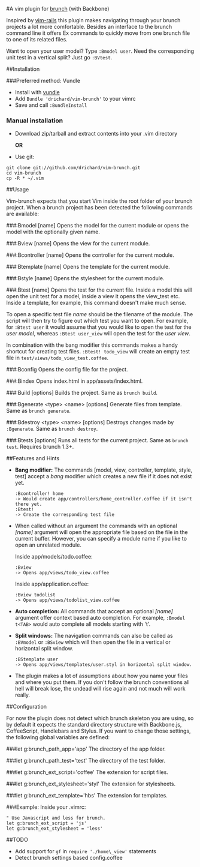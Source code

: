 #A vim plugin for [brunch](http://brunch.io/) (with Backbone)

Inspired by [vim-rails](https://github.com/tpope/vim-rails) this plugin makes navigating through your brunch projects a lot more comfortable. Besides an interface to the brunch command line it offers Ex commands to quickly move from one brunch file to one of its related files. 

Want to open your user model? Type `:Bmodel user`. Need the corresponding unit test in a vertical split? Just go `:BVtest`.

##Installation

###Preferred method: Vundle
* Install with [vundle](https://github.com/gmarik/vundle)
* Add `Bundle 'drichard/vim-brunch'` to your vimrc
* Save and call `:BundleInstall`

### Manual installation
* Download zip/tarball and extract contents into your .vim directory

  **OR**

* Use git:

 ```
 git clone git://github.com/drichard/vim-brunch.git
 cd vim-brunch
 cp -R * ~/.vim
 ```

##Usage

Vim-brunch expects that you start Vim inside the root folder of your brunch project. When a brunch project has been detected the following commands are available:

###:Bmodel [name]
Opens the model for the current module or opens the model with the optionally given name.

###:Bview [name]
Opens the view for the current module.

###:Bcontroller [name]
Opens the controller for the current module.

###:Btemplate [name]
Opens the template for the current module.

###:Bstyle [name]
Opens the stylesheet for the current module.

###:Btest [name]
Opens the test for the current file. Inside a model this will open the unit test for a model, inside a view it opens the view\_test etc. Inside a template, for example, this command doesn't make much sense.

To open a specific test file *name* should be the filename of the module. The script will then try to figure out which test you want to open. For example, for `:Btest user` it would assume that you would like to open the test for the *user model*, whereas `:Btest user_view` will open the test for the *user view*.

In combination with the bang modifier this commands makes a handy shortcut for creating test files. `:Btest! todo_view` will create an empty test file in `test/views/todo_view_test.coffee`.

###:Bconfig
Opens the config file for the project.

###:Bindex
Opens index.html in app/assets/index.html.

###:Build [options]
Builds the project. Same as `brunch build`.

###:Bgenerate \<type\> \<name\> [options]
Generate files from template. Same as `brunch generate`.

###:Bdestroy \<type\> \<name\> [options]
Destroys changes made by `:Bgenerate`. Same as `brunch destroy`.

###:Btests [options]
Runs all tests for the current project. Same as `brunch test`. Requires brunch 1.3+.

##Features and Hints
* **Bang modifier:** The commands [model, view, controller, template, style, test] accept a *bang* modifier which creates a new file if it does not exist yet.

  ```
  :Bcontroller! home
  -> Would create app/controllers/home_controller.coffee if it isn't there yet.
  :Btest!
  -> Create the corresponding test file
  ```

* When called without an argument the commands with an optional *[name]* argument will open the appropriate file based on the file in the current buffer. However, you can specify a module name if you like to open an unrelated module.
  
  Inside app/models/todo.coffee:
  ```
  :Bview
  -> Opens app/views/todo_view.coffee
  ```
  
  Inside app/application.coffee:
  ```
  :Bview todolist
  -> Opens app/views/todolist_view.coffee
  ```

* **Auto completion:** All commands that accept an optional *[name]* argument offer context based auto completion. For example, `:Bmodel t<TAB>` would auto complete all models starting with 't'.

* **Split windows:** The navigation commands can also be called as `:BVmodel` or `:BSview` which will then open the file in a vertical or horizontal split window.

  ```
  :BStemplate user
  -> Opens app/views/templates/user.styl in horizontal split window.
  ```

* The plugin makes a lot of assumptions about how you name your files and where you put them. If you don't follow the brunch conventions all hell will break lose, the undead will rise again and not much will work really.


##Configuration

For now the plugin does not detect which brunch skeleton you are using, so by default it expects the standard directory structure with Backbone.js, CoffeeScript, Handlebars and Stylus.
If you want to change those settings, the following global variables are defined:

###let g:brunch_path_app='app'
The directory of the app folder.

###let g:brunch_path_test='test'
The directory of the test folder.

###let g:brunch_ext_script='coffee'
The extension for script files.

###let g:brunch_ext_stylesheet='styl'
The extension for stylesheets.

###let g:brunch_ext_template='hbs'
The extension for templates.

###Example:
Inside your .vimrc:
```vimL
" Use Javascript and less for brunch.
let g:brunch_ext_script = 'js'
let g:brunch_ext_stylesheet = 'less'
```

##TODO

* Add support for `gf` in `require './home\_view'` statements
* Detect brunch settings based config.coffee
